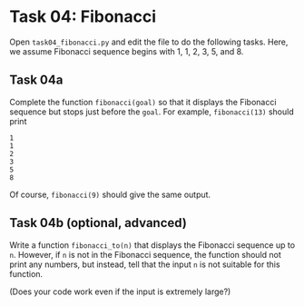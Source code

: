 # Task 04: Fibonacci

Open `task04_fibonacci.py` and edit the file to do the following tasks.
Here, we assume Fibonacci sequence begins with 1, 1, 2, 3, 5, and 8.

## Task 04a

Complete the function `fibonacci(goal)` so that it displays the Fibonacci sequence but stops just before the `goal`. For example, `fibonacci(13)` should print

```console:
1
1
2
3
5
8
```

Of course, `fibonacci(9)` should give the same output.

## Task 04b (optional, advanced)

Write a function `fibonacci_to(n)` that displays the Fibonacci sequence up to `n`. However, if `n` is not in the Fibonacci sequence, the function should not print any numbers, but instead, tell that the input `n` is not suitable for this function.

(Does your code work even if the input is extremely large?)
